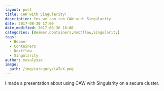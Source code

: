 ```yaml
---
layout: post
title: CAW with Singularity!
description: Yes we can run CAW with Singularity
date: 2017-08-30 17:00
date_modified: 2017-08-30 16:00
categories: [Beamer,Containers,Nextflow,Singularity]
tags:
  - Beamer
  - Containers
  - Nextflow
  - Singularity
author: maxulysse
image:
  path: /img/category/LaTeX.png
---
```


I made a presentation <a href="https://github.com/MaxUlysse/Presentations/blob/master/MGarcia-20170829-FocusMeeting.pdf" target="_blank"><i class="fa fa-file-pdf-o" aria-hidden="true"></i></a> about using CAW with Singularity on a secure cluster.
